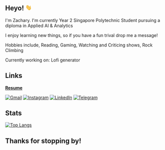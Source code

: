 ## Heyo! <img src="./content/wave.gif" width="20">

I'm Zachary. I'm currently Year 2 Singapore Polytechnic Student pursuing a diploma in Applied AI & Analytics

I enjoy learning new things, so if you have a fun trival drop me a message!

Hobbies include, Reading, Gaming, Watching and Criticing shows, Rock Climbing

Currently working on: Lofi generator

## Links
[__Resume__](https://drive.google.com/file/d/1OoSqrcIxtsRbbcVuV0IW1UuwQsP7kQG0/view?usp=sharing)

[![Gmail](https://img.shields.io/badge/Gmail-D14836?style=for-the-badge&logo=gmail&logoColor=white)](mailto:zacharylyj@gmail.com)
[![Instagram](https://img.shields.io/badge/Instagram-%23E4405F.svg?style=for-the-badge&logo=Instagram&logoColor=white)](https://www.instagram.com/zacweee/)
[![LinkedIn](https://img.shields.io/badge/linkedin-%230077B5.svg?style=for-the-badge&logo=linkedin&logoColor=white)](https://www.linkedin.com/in/zachary-leong-a88427260/)
[![Telegram](https://img.shields.io/badge/Telegram-2CA5E0?style=for-the-badge&logo=telegram&logoColor=white)](https://t.me/zacweee)


## Stats

[![Top Langs](https://github-readme-stats.vercel.app/api/top-langs/?username=zacharylyj&theme=bear&exclude_repo=Chew-sy)](https://github.com/anuraghazra/github-readme-stats)



## Thanks for stopping by!
